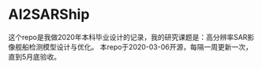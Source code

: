 # AI2SARShip
这个repo是我做2020年本科毕业设计的记录，我的研究课题是：高分辨率SAR影像舰船检测模型设计与优化。
本repo于2020-03-06开源，每隔一周更新一次，直到5月底验收。
